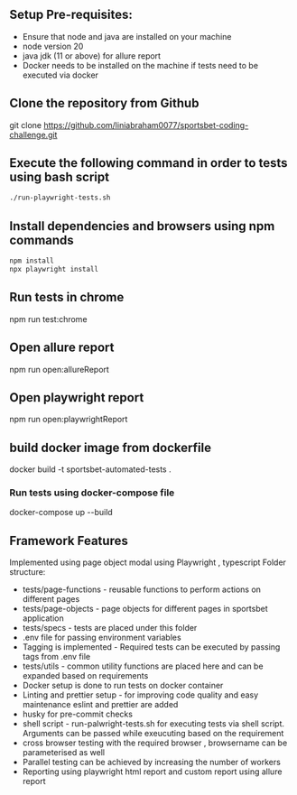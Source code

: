 ## Setup Pre-requisites:

* Ensure that node and java are installed on your machine
* node version 20
* java jdk (11 or above) for allure report
* Docker needs to be installed on the machine if tests need to be executed via docker

## Clone the repository from Github

git clone https://github.com/liniabraham0077/sportsbet-coding-challenge.git

## Execute the following command in order to tests using bash script

```bash
./run-playwright-tests.sh
```

## Install dependencies and browsers using npm commands

```bash
npm install
npx playwright install
```

## Run tests in chrome

npm run test:chrome

## Open allure report
npm run open:allureReport

## Open playwright report
npm run open:playwrightReport

## build docker image from dockerfile

docker build -t sportsbet-automated-tests .

### Run tests using docker-compose file

docker-compose up --build

## Framework Features

Implemented using page object modal using Playwright , typescript
Folder structure:
* tests/page-functions - reusable functions to perform actions on different pages
* tests/page-objects - page objects for different pages in sportsbet application
* tests/specs - tests are placed under this folder
* .env file for passing environment variables
* Tagging is implemented - Required tests can be executed by passing tags from .env file
* tests/utils - common utility functions are placed here and can be expanded based on requirements
* Docker setup is done to run tests on docker container
* Linting and prettier setup - for improving code quality and easy maintenance eslint and prettier are added
* husky for pre-commit checks
* shell script - run-palwright-tests.sh for executing tests via shell script. Arguments can be passed while exeucuting based on the requirement
* cross browser testing with the required browser , browsername can be parameterised as well
* Parallel testing can be achieved by increasing the number of workers
* Reporting using playwright html report and custom report using allure report

